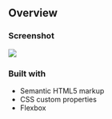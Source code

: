 ## Overview

### Screenshot

![](./desktop-design.jpg)

### Built with

- Semantic HTML5 markup
- CSS custom properties
- Flexbox